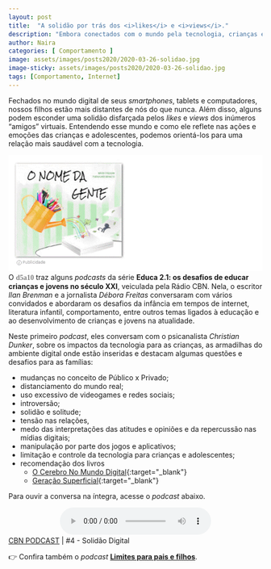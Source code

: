 ```yaml
---
layout: post
title:  "A solidão por trás dos <i>likes</i> e <i>views</i>."
description: "Embora conectados com o mundo pela tecnologia, crianças e adolescentes parecem estar cada vez mais solitários."
author: Naira
categories: [ Comportamento ]
image: assets/images/posts2020/2020-03-26-solidao.jpg
image-sticky: assets/images/posts2020/2020-03-26-solidao.jpg
tags: [Comportamento, Internet]
---
```

<link rel="stylesheet" href="/assets/css/plyr.css" />
<style>
.capa { display: block; margin-left: auto; margin-right: auto; width: 50%; 
box-shadow: 0 4px 8px 0 rgba(0, 0, 0, 0.2), 0 6px 20px 0 rgba(0, 0, 0, 0.19);}

.thumb {float: right; width: 45%;}
@media only screen and (max-width: 520px) {
  .txt {font-size: 22px;}
  .thumb {float: right; width: 100%}
}
figure {
  margin: 0rem;
}

figcaption {
display: block;
position: relative;
top:-10px;
font-style: italic;
text-align: center;
}
</style>
Fechados no mundo digital de seus *smartphones*, tablets e computadores, nossos filhos estão mais distantes de nós do que nunca. Além disso, alguns podem esconder uma solidão disfarçada pelos *likes* e *views* dos inúmeros “amigos” virtuais. Entendendo  esse mundo e como ele reflete nas ações e emoções das crianças e adolescentes, podemos orientá-los para uma relação mais saudável com a tecnologia.

<a href="https://aprender.digital/"><img class="thumb" src="/assets/images/o-nome-da-gente.gif" align="rigth"></a>
O <spam style="font-family: 'Crafty Girls', cursive;color:gray"><b>d5a10</b></spam> traz alguns *podcasts* da série **Educa 2.1: os desafios de educar crianças e jovens no século XXI**, veiculada pela Rádio CBN. Nela, o escritor *Ilan Brenman* e a jornalista *Débora Freitas* conversaram com vários convidados e abordaram os desafios da infância em tempos de internet, literatura infantil, comportamento, entre outros temas ligados à educação e ao desenvolvimento de crianças e jovens na atualidade. 

Neste primeiro *podcast*, eles conversam com o psicanalista *Christian Dunker*, sobre os impactos da tecnologia para as crianças, as armadilhas do ambiente digital onde estão inseridas e destacam algumas questões e desafios para as famílias:
 * mudanças no conceito de Público x Privado;
 * distanciamento do mundo real;
 * uso excessivo de videogames e redes sociais;
 * introversão;
 * solidão e solitude;
 * tensão nas relações,
 * medo das interpretações das atitudes e opiniões e  da repercussão nas mídias digitais;
 * manipulação por parte dos jogos e aplicativos;
 * limitação e controle da tecnologia para crianças e adolescentes;
 * <i class="fa fa-book" style="color:green" aria-hidden="true"></i> recomendação dos livros
   * [O Cerebro No Mundo Digital](https://www.amazon.com.br/gp/product/8552001446/ref=as_li_qf_asin_il_tl?ie=UTF8&tag=greendot06-20&creative=9325&linkCode=as2&creativeASIN=8552001446&linkId=5826a296e3c3c49f2024cf6a2211efff){:target="_blank"}
   * [Geração Superficial](https://www.amazon.com.br/gp/product/8522010056/ref=as_li_qf_asin_il_tl?ie=UTF8&tag=greendot06-20&creative=9325&linkCode=as2&creativeASIN=8522010056&linkId=3bb857f3a5119a4c4b66e2bdb1276700){:target="_blank"}

Para ouvir a conversa na íntegra, acesse o *podcast* abaixo.
<center>
<audio id="player" controls controls 
 enabled = "false" 
 data-plyr-config='{ "title": "Example Title", "enabled": false }'>
    <source src="/assets/images/posts2020/2020-03-25-SolidaoDigital.mp3" type="audio/mp3" />
</audio>
</center>
<figcaption><a href="https://audioglobo.globo.com/cbn/podcast/feed/735/educa-21-os-desafios-de-educar-criancas-e-jovens-n" target="_blank">CBN PODCAST</a> | #4 - Solidão Digital</figcaption>
<script src="/assets/js/plyr.min.js"></script>

👉 Confira também o *podcast* [**Limites para pais e filhos**](/2020/limites-pais-filhos/).
